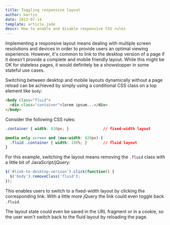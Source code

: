 ```yaml
---
title: Toggling responsive layout
author: martin
date: 2013-07-14
template: article.jade
descr: How to enable and disable responsive CSS rules
---
```

Implementing a responsive layout means dealing with multiple screen resolutions and devices in order to provide users an optimal viewing experience. However, it's common to link to the desktop version of a page if it doesn't provide a complete and mobile friendly layout. While this might be OK for stateless pages, it would definitely be a showstopper in some stateful use cases.

Switching between desktop and mobile layouts dynamically without a page reload can be achieved by simply using a conditional CSS class on a top element like ```body```:

```html
<body class="fluid">
  <div class="container">lorem ipsum...</div>
</body>
```

Consider the following CSS rules:

```css
.container { width: 820px; }               // fixed-width layout

@media only screen and (max-width: 820px) {
  .fluid .container { width: 100%; }       // fluid layout
}
```

For this example, switching the layout means removing the ```.fluid``` class with a little bit of JavaScript/jQuery:

```javascript
$('#link-to-desktop-version').click(function() {
  $('body').removeClass('fluid');
});
```

This enables users to switch to a fixed-width layout by clicking the corresponding link. With a little more jQuery the link could even toggle back ```.fluid```.

The layout state could even be saved in the URL fragment or in a cookie, so the user won't switch back to the fluid layout by reloading the page.
